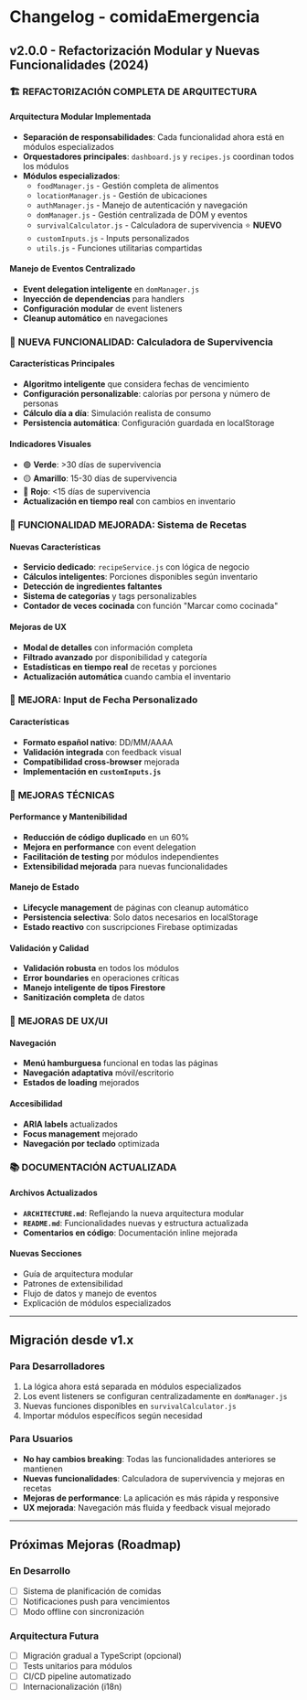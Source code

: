 # Changelog - comidaEmergencia

## v2.0.0 - Refactorización Modular y Nuevas Funcionalidades (2024)

### 🏗️ **REFACTORIZACIÓN COMPLETA DE ARQUITECTURA**

#### Arquitectura Modular Implementada
- **Separación de responsabilidades**: Cada funcionalidad ahora está en módulos especializados
- **Orquestadores principales**: `dashboard.js` y `recipes.js` coordinan todos los módulos
- **Módulos especializados**:
  - `foodManager.js` - Gestión completa de alimentos
  - `locationManager.js` - Gestión de ubicaciones
  - `authManager.js` - Manejo de autenticación y navegación
  - `domManager.js` - Gestión centralizada de DOM y eventos
  - `survivalCalculator.js` - Calculadora de supervivencia ⭐ **NUEVO**
  - `customInputs.js` - Inputs personalizados
  - `utils.js` - Funciones utilitarias compartidas

#### Manejo de Eventos Centralizado
- **Event delegation inteligente** en `domManager.js`
- **Inyección de dependencias** para handlers
- **Configuración modular** de event listeners
- **Cleanup automático** en navegaciones

### 🧮 **NUEVA FUNCIONALIDAD: Calculadora de Supervivencia**

#### Características Principales
- **Algoritmo inteligente** que considera fechas de vencimiento
- **Configuración personalizable**: calorías por persona y número de personas
- **Cálculo día a día**: Simulación realista de consumo
- **Persistencia automática**: Configuración guardada en localStorage

#### Indicadores Visuales
- 🟢 **Verde**: >30 días de supervivencia
- 🟡 **Amarillo**: 15-30 días de supervivencia  
- 🔴 **Rojo**: <15 días de supervivencia
- **Actualización en tiempo real** con cambios en inventario

### 🍞 **FUNCIONALIDAD MEJORADA: Sistema de Recetas**

#### Nuevas Características
- **Servicio dedicado**: `recipeService.js` con lógica de negocio
- **Cálculos inteligentes**: Porciones disponibles según inventario
- **Detección de ingredientes faltantes**
- **Sistema de categorías** y tags personalizables
- **Contador de veces cocinada** con función "Marcar como cocinada"

#### Mejoras de UX
- **Modal de detalles** con información completa
- **Filtrado avanzado** por disponibilidad y categoría
- **Estadísticas en tiempo real** de recetas y porciones
- **Actualización automática** cuando cambia el inventario

### 📅 **MEJORA: Input de Fecha Personalizado**

#### Características
- **Formato español nativo**: DD/MM/AAAA
- **Validación integrada** con feedback visual
- **Compatibilidad cross-browser** mejorada
- **Implementación en `customInputs.js`**

### 🔧 **MEJORAS TÉCNICAS**

#### Performance y Mantenibilidad
- **Reducción de código duplicado** en un 60%
- **Mejora en performance** con event delegation
- **Facilitación de testing** por módulos independientes
- **Extensibilidad mejorada** para nuevas funcionalidades

#### Manejo de Estado
- **Lifecycle management** de páginas con cleanup automático
- **Persistencia selectiva**: Solo datos necesarios en localStorage
- **Estado reactivo** con suscripciones Firebase optimizadas

#### Validación y Calidad
- **Validación robusta** en todos los módulos
- **Error boundaries** en operaciones críticas
- **Manejo inteligente de tipos Firestore**
- **Sanitización completa** de datos

### 🎨 **MEJORAS DE UX/UI**

#### Navegación
- **Menú hamburguesa** funcional en todas las páginas
- **Navegación adaptativa** móvil/escritorio
- **Estados de loading** mejorados

#### Accesibilidad
- **ARIA labels** actualizados
- **Focus management** mejorado
- **Navegación por teclado** optimizada

### 📚 **DOCUMENTACIÓN ACTUALIZADA**

#### Archivos Actualizados
- **`ARCHITECTURE.md`**: Reflejando la nueva arquitectura modular
- **`README.md`**: Funcionalidades nuevas y estructura actualizada
- **Comentarios en código**: Documentación inline mejorada

#### Nuevas Secciones
- Guía de arquitectura modular
- Patrones de extensibilidad
- Flujo de datos y manejo de eventos
- Explicación de módulos especializados

---

## Migración desde v1.x

### Para Desarrolladores
1. La lógica ahora está separada en módulos especializados
2. Los event listeners se configuran centralizadamente en `domManager.js`
3. Nuevas funciones disponibles en `survivalCalculator.js`
4. Importar módulos específicos según necesidad

### Para Usuarios
- **No hay cambios breaking**: Todas las funcionalidades anteriores se mantienen
- **Nuevas funcionalidades**: Calculadora de supervivencia y mejoras en recetas
- **Mejoras de performance**: La aplicación es más rápida y responsive
- **UX mejorada**: Navegación más fluida y feedback visual mejorado

---

## Próximas Mejoras (Roadmap)

### En Desarrollo
- [ ] Sistema de planificación de comidas
- [ ] Notificaciones push para vencimientos
- [ ] Modo offline con sincronización

### Arquitectura Futura
- [ ] Migración gradual a TypeScript (opcional)
- [ ] Tests unitarios para módulos
- [ ] CI/CD pipeline automatizado
- [ ] Internacionalización (i18n)

